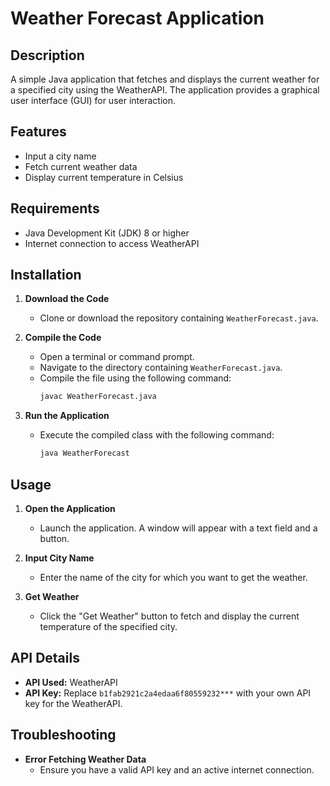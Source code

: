 # Weather Forecast Application

## Description
A simple Java application that fetches and displays the current weather for a specified city using the WeatherAPI. The application provides a graphical user interface (GUI) for user interaction.

## Features
- Input a city name
- Fetch current weather data
- Display current temperature in Celsius

## Requirements
- Java Development Kit (JDK) 8 or higher
- Internet connection to access WeatherAPI

## Installation

1. **Download the Code**
   - Clone or download the repository containing `WeatherForecast.java`.

2. **Compile the Code**
   - Open a terminal or command prompt.
   - Navigate to the directory containing `WeatherForecast.java`.
   - Compile the file using the following command:
     ```bash
     javac WeatherForecast.java
     ```

3. **Run the Application**
   - Execute the compiled class with the following command:
     ```bash
     java WeatherForecast
     ```

## Usage

1. **Open the Application**
   - Launch the application. A window will appear with a text field and a button.

2. **Input City Name**
   - Enter the name of the city for which you want to get the weather.

3. **Get Weather**
   - Click the "Get Weather" button to fetch and display the current temperature of the specified city.

## API Details
- **API Used:** WeatherAPI
- **API Key:** Replace `b1fab2921c2a4edaa6f80559232***` with your own API key for the WeatherAPI.

## Troubleshooting

- **Error Fetching Weather Data**
  - Ensure you have a valid API key and an active internet connection.
